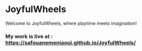 # JoyfulWheels
Welcome to JoyfulWheels, where playtime meets imagination! 
### My work is live at : https://safouanemeniaoui.github.io/JoyfulWheels/
